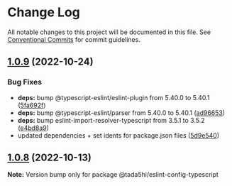# Change Log

All notable changes to this project will be documented in this file.
See [Conventional Commits](https://conventionalcommits.org) for commit guidelines.

## [1.0.9](https://github.com/tada5hi/javascript/compare/@tada5hi/eslint-config-typescript@1.0.8...@tada5hi/eslint-config-typescript@1.0.9) (2022-10-24)

### Bug Fixes

- **deps:** bump @typescript-eslint/eslint-plugin from 5.40.0 to 5.40.1 ([5fa692f](https://github.com/tada5hi/javascript/commit/5fa692f12d26cff50f2beb2ade2d331af5462313))
- **deps:** bump @typescript-eslint/parser from 5.40.0 to 5.40.1 ([ad96653](https://github.com/tada5hi/javascript/commit/ad966539c9b1a54d9d34bccae85d276a9156e815))
- **deps:** bump eslint-import-resolver-typescript from 3.5.1 to 3.5.2 ([e4bd8a9](https://github.com/tada5hi/javascript/commit/e4bd8a99274a7af312ac06e997269e70aef6447e))
- updated dependencies + set idents for package.json files ([5d9e540](https://github.com/tada5hi/javascript/commit/5d9e540ea7e032194cfd913f7345d6ae7abe315e))

## [1.0.8](https://github.com/tada5hi/javascript/compare/@tada5hi/eslint-config-typescript@1.0.7...@tada5hi/eslint-config-typescript@1.0.8) (2022-10-13)

**Note:** Version bump only for package @tada5hi/eslint-config-typescript
